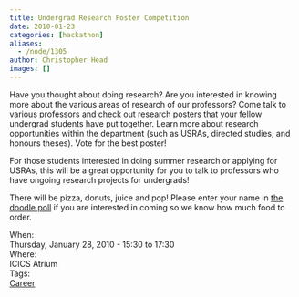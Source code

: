 ```yaml
---
title: Undergrad Research Poster Competition
date: 2010-01-23
categories: [hackathon]
aliases:
  - /node/1305
author: Christopher Head
images: []
---
```


<div class="field field-name-body field-type-text-with-summary field-label-hidden"><div class="field-items"><div class="field-item even"><p>Have you thought about doing research? Are you interested in knowing more about the various areas of research of our professors? Come talk to various professors and check out research posters that your fellow undergrad students have put together. Learn more about research<br>
opportunities within the department (such as USRAs, directed studies, and honours theses). Vote for the best poster!</p>
<p>For those students interested in doing summer research or applying for USRAs, this will be a great opportunity for you to talk to professors who have ongoing research projects for undergrads!</p>
<p>There will be pizza, donuts, juice and pop! Please enter your name in <a href="https://www.doodle.com/uabcsbapfa9ihgfu">the doodle poll</a> if you are interested in coming so we know how much food to order.</p>
</div></div></div><div class="field field-name-field-dates field-type-datetime field-label-above"><div class="field-label">When:&#xA0;</div><div class="field-items"><div class="field-item even"><span class="date-display-single">Thursday, January 28, 2010 - <span class="date-display-range"><span class="date-display-start">15:30</span> to <span class="date-display-end">17:30</span></span></span></div></div></div><div class="field field-name-field-location field-type-text field-label-above"><div class="field-label">Where:&#xA0;</div><div class="field-items"><div class="field-item even">ICICS Atrium</div></div></div>    <footer>
    <div class="field field-name-field-tags field-type-taxonomy-term-reference field-label-above"><div class="field-label">Tags:&#xA0;</div><div class="field-items"><div class="field-item even"><a href="/career">Career</a></div></div></div>      </footer>
